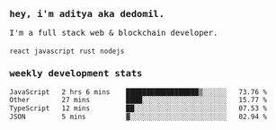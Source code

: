 <samp>
    <h3>hey, i'm aditya aka dedomil.</h3>
    I'm a full stack web & blockchain developer. 
    <br />
    <br />
    <code>react</code> <code>javascript</code> <code>rust</code> <code>nodejs</code>
    <h3>weekly development stats</h3>
    <!--START_SECTION:waka-->

```txt
JavaScript   2 hrs 6 mins    ██████████████████▒░░░░░░   73.76 %
Other        27 mins         ████░░░░░░░░░░░░░░░░░░░░░   15.77 %
TypeScript   12 mins         ██░░░░░░░░░░░░░░░░░░░░░░░   07.53 %
JSON         5 mins          ▓░░░░░░░░░░░░░░░░░░░░░░░░   02.94 %
```

<!--END_SECTION:waka-->
</samp>
